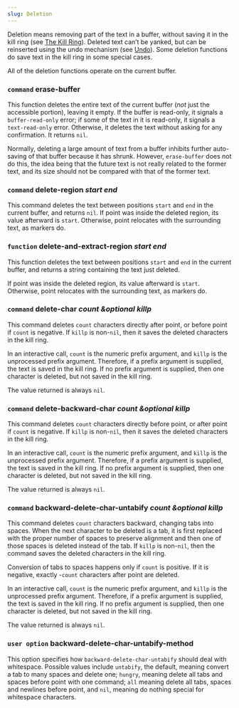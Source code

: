 ```yaml
---
slug: Deletion
---
```


Deletion means removing part of the text in a buffer, without saving it in the kill ring (see [The Kill Ring](/docs/elisp/The-Kill-Ring)). Deleted text can’t be yanked, but can be reinserted using the undo mechanism (see [Undo](/docs/elisp/Undo)). Some deletion functions do save text in the kill ring in some special cases.

All of the deletion functions operate on the current buffer.

### <span className="tag command">`command`</span> **erase-buffer**

This function deletes the entire text of the current buffer (*not* just the accessible portion), leaving it empty. If the buffer is read-only, it signals a `buffer-read-only` error; if some of the text in it is read-only, it signals a `text-read-only` error. Otherwise, it deletes the text without asking for any confirmation. It returns `nil`.

Normally, deleting a large amount of text from a buffer inhibits further auto-saving of that buffer because it has shrunk. However, `erase-buffer` does not do this, the idea being that the future text is not really related to the former text, and its size should not be compared with that of the former text.

### <span className="tag command">`command`</span> **delete-region** *start end*

This command deletes the text between positions `start` and `end` in the current buffer, and returns `nil`. If point was inside the deleted region, its value afterward is `start`. Otherwise, point relocates with the surrounding text, as markers do.

### <span className="tag function">`function`</span> **delete-and-extract-region** *start end*

This function deletes the text between positions `start` and `end` in the current buffer, and returns a string containing the text just deleted.

If point was inside the deleted region, its value afterward is `start`. Otherwise, point relocates with the surrounding text, as markers do.

### <span className="tag command">`command`</span> **delete-char** *count \&optional killp*

This command deletes `count` characters directly after point, or before point if `count` is negative. If `killp` is non-`nil`, then it saves the deleted characters in the kill ring.

In an interactive call, `count` is the numeric prefix argument, and `killp` is the unprocessed prefix argument. Therefore, if a prefix argument is supplied, the text is saved in the kill ring. If no prefix argument is supplied, then one character is deleted, but not saved in the kill ring.

The value returned is always `nil`.

### <span className="tag command">`command`</span> **delete-backward-char** *count \&optional killp*

This command deletes `count` characters directly before point, or after point if `count` is negative. If `killp` is non-`nil`, then it saves the deleted characters in the kill ring.

In an interactive call, `count` is the numeric prefix argument, and `killp` is the unprocessed prefix argument. Therefore, if a prefix argument is supplied, the text is saved in the kill ring. If no prefix argument is supplied, then one character is deleted, but not saved in the kill ring.

The value returned is always `nil`.

### <span className="tag command">`command`</span> **backward-delete-char-untabify** *count \&optional killp*

This command deletes `count` characters backward, changing tabs into spaces. When the next character to be deleted is a tab, it is first replaced with the proper number of spaces to preserve alignment and then one of those spaces is deleted instead of the tab. If `killp` is non-`nil`, then the command saves the deleted characters in the kill ring.

Conversion of tabs to spaces happens only if `count` is positive. If it is negative, exactly -`count` characters after point are deleted.

In an interactive call, `count` is the numeric prefix argument, and `killp` is the unprocessed prefix argument. Therefore, if a prefix argument is supplied, the text is saved in the kill ring. If no prefix argument is supplied, then one character is deleted, but not saved in the kill ring.

The value returned is always `nil`.

### <span className="tag useroption">`user option`</span> **backward-delete-char-untabify-method**

This option specifies how `backward-delete-char-untabify` should deal with whitespace. Possible values include `untabify`, the default, meaning convert a tab to many spaces and delete one; `hungry`, meaning delete all tabs and spaces before point with one command; `all` meaning delete all tabs, spaces and newlines before point, and `nil`, meaning do nothing special for whitespace characters.
